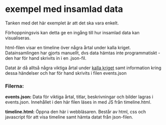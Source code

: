 # exempel med insamlad data

Tanken med det här exemplet är att det ska vara enkelt.

Förhoppningsvis kan detta ge en ingång till hur insamlad data kan visualiseras.

html-filen visar en timeline över några årtal under kalla kriget.
Datainsamlingen har gjorts manuellt, dvs data hämtas inte programmatiskt - den har för hand skrivits in i en .json-fil. 

Datat är då alltså några viktiga årtal under [kalla kriget](https://sv.wikipedia.org/wiki/Kalla_kriget) samt information kring dessa händelser och har för hand skrivits i filen  events.json

### Filerna:

**events.json:** Data för viktiga årtal, titlar, beskrivningar och bilder lagras i events.json. Innehållet i den här filen läses in med JS från timeline.html.

**timeline.html:** Öppna den här i webbläsaren. Består av html, css och javascript för att visa timeline samt hämta datat från json-filen.


